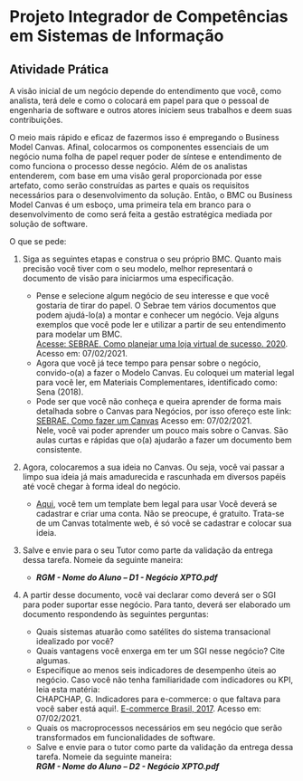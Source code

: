 # Projeto Integrador de Competências em Sistemas de Informação

## Atividade Prática

A visão inicial de um negócio depende do entendimento que você, como analista, terá dele e como o colocará em papel para que o pessoal de engenharia de software e outros atores iniciem seus trabalhos e deem suas contribuições.  

O meio mais rápido e eficaz de fazermos isso é empregando o Business Model Canvas. Afinal, colocarmos os componentes essenciais de um negócio numa folha de papel requer poder de síntese e entendimento de como funciona o processo desse negócio. Além de os analistas entenderem, com base em uma visão geral proporcionada por esse artefato, como serão construídas as partes e quais os requisitos necessários para o desenvolvimento da solução. Então, o BMC ou Business Model Canvas é um esboço, uma primeira tela em branco para o desenvolvimento de como será feita a gestão estratégica mediada por solução de software.  

O que se pede:  

1. Siga as seguintes etapas e construa o seu próprio BMC. Quanto mais precisão você tiver com o seu modelo, melhor representará o documento de visão para iniciarmos uma especificação.  
   - Pense e selecione algum negócio de seu interesse e que você gostaria de tirar do papel. O Sebrae tem vários documentos que podem ajudá-lo(a) a montar e conhecer um negócio. Veja alguns exemplos que você pode ler e utilizar a partir de seu entendimento para modelar um BMC.  
  [Acesse: SEBRAE. Como planejar uma loja virtual de sucesso. 2020](https://www.sebrae.com.br/sites/PortalSebrae/sebraeaz/o-planejamento-da-loja-virtual-de-sucesso,b57d55a4873c4410VgnVCM1000003b74010aRCRD). Acesso em: 07/02/2021.
   - Agora que você já tece tempo para pensar sobre o negócio, convido-o(a) a fazer o Modelo Canvas. Eu coloquei um material legal para você ler, em Materiais Complementares, identificado como: Sena (2018).
   - Pode ser que você não conheça e queira aprender de forma mais detalhada sobre o Canvas para Negócios, por isso ofereço este link: [SEBRAE. Como fazer um Canvas](https://app2.pr.sebrae.com.br/trilhas-conhecimento/trilha/como-fazer-um-canvas.) Acesso em: 07/02/2021.  
Nele, você vai poder aprender um pouco mais sobre o Canvas. São aulas curtas e rápidas que o(a) ajudarão a fazer um documento bem consistente.

1. Agora, colocaremos a sua ideia no Canvas. Ou seja, você vai passar a limpo sua ideia já mais amadurecida e rascunhada em diversos papéis até você chegar à forma ideal do negócio.  
    - [Aqui](https://sebraecanvas.com/#/), você tem um template bem legal para usar 
Você deverá se cadastrar e criar uma conta. Não se preocupe, é gratuito.
Trata-se de um Canvas totalmente web, é só você se cadastrar e colocar sua ideia.  

3. Salve e envie para o seu Tutor como parte da validação da entrega dessa tarefa. Nomeie da seguinte maneira:
   - ***RGM - Nome do Aluno – D1 - Negócio XPTO.pdf***
  
4. A partir desse documento, você vai declarar como deverá ser o SGI para poder suportar esse negócio. Para tanto, deverá ser elaborado um documento respondendo às seguintes perguntas:  
    - Quais sistemas atuarão como satélites do sistema transacional idealizado por você?
    - Quais vantagens você enxerga em ter um SGI nesse negócio? Cite algumas.
    - Especifique ao menos seis indicadores de desempenho úteis ao negócio. Caso você não tenha familiaridade com indicadores ou KPI, leia esta matéria:  
CHAPCHAP, G. Indicadores para e-commerce: o que faltava para você saber está aqui!. [E-commerce Brasil, 2017](https://www.ecommercebrasil.com.br/artigos/indicadores-para-e-commerce-o-que-faltava-para-voce-saber-esta-aqui/). Acesso em: 07/02/2021.
    - Quais os macroprocessos necessários em seu negócio que serão transformados em funcionalidades de software.  
    - Salve e envie para o tutor como parte da validação da entrega dessa tarefa. Nomeie  da seguinte maneira:  
  ***RGM - Nome do Aluno – D2 - Negócio XPTO.pdf***
